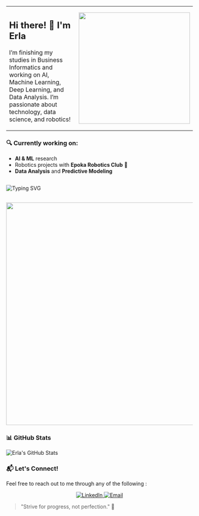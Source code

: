 <table>
  <tr>
    <td>
      <h2> Hi there! 👋 I'm Erla </h2>
      <p>
        I’m finishing my studies in Business Informatics and working on AI, Machine Learning, Deep Learning, and Data Analysis. I’m passionate about technology, data science, and robotics!
      </p>
    </td>
    <td>
      <img src="https://media.giphy.com/media/ZVik7pBtu9dNS/giphy.gif" width="300">
    </td>
  </tr>
</table>

### 🔍 Currently working on:
- **AI & ML** research
- Robotics projects with **Epoka Robotics Club** 🚀
- **Data Analysis** and **Predictive Modeling**


## 
![Typing SVG](https://readme-typing-svg.herokuapp.com?font=Fira+Code&pause=1000&color=F76C6C&width=500&lines=AI+%7C+Machine+Learning+%7C+Deep+Learning;Data+Analysis+%7C+SQL+%7C+Python;Web+Development+%7C+PHP+%7C+JavaScript;Robotics+%7C+R+%7C+Java)

##
<p align="center">
  <img src="https://media.giphy.com/media/ZVik7pBtu9dNS/giphy.gif" width="600">
</p>


### 📊 GitHub Stats

![Erla's GitHub Stats](https://github-readme-stats.vercel.app/api?username=your-github-username&show_icons=true&count_private=true&hide_title=true&hide=prs&theme=radical)

### 📬 Let's Connect!

Feel free to reach out to me through any of the following :

<p align="center">
  <a href="http://linkedin.com/in/erla-hoxha-3a39272b8">
    <img src="https://img.shields.io/badge/LinkedIn-0077B5?style=for-the-badge&logo=linkedin&logoColor=white" alt="LinkedIn">
  </a>
  <a href="mailto:erlahoxha04@gmail.com">
    <img src="https://img.shields.io/badge/Email-D14836?style=for-the-badge&logo=gmail&logoColor=white" alt="Email">
  </a>
</p>

> "Strive for progress, not perfection." 💪


